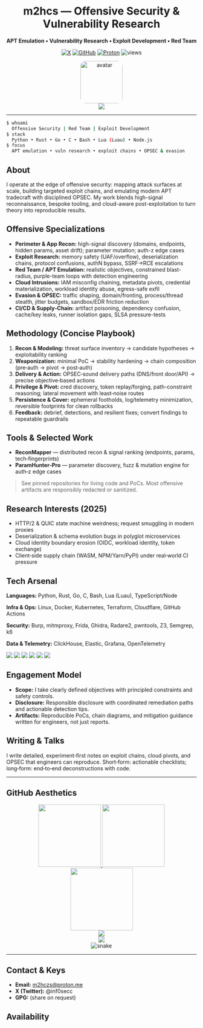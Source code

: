 <div align="center">

# m2hcs — Offensive Security & Vulnerability Research

**APT Emulation • Vulnerability Research • Exploit Development • Red Team**

[![X](https://img.shields.io/badge/X-@inf0secc-111?logo=x\&logoColor=white)](https://x.com/inf0secc)
[![GitHub](https://img.shields.io/badge/GitHub-m2hcz-111?logo=github\&logoColor=white)](https://github.com/m2hcz)
[![Proton](https://img.shields.io/badge/Email-m2hczs@proton.me-111?logo=protonmail\&logoColor=white)](mailto:m2hczs@proton.me)
![views](https://komarev.com/ghpvc/?username=m2hcz\&style=for-the-badge\&color=1F6FEB)

<img src="https://github.com/m2hcz.png" alt="avatar" width="112" height="112" style="border-radius:14px" />

<br />

<img src="https://readme-typing-svg.demolab.com?font=JetBrains+Mono&size=18&duration=2800&pause=700&color=1F6FEB&center=true&vCenter=true&width=720&lines=Offensive+Security+Engineer;APT+Emulation+%26+Threat+Modeling;Exploit+Research+%26+Chain+Development;Cloud+Red+Team+%7C+OPSEC+%26+Evasion" />

</div>

---

```bash
$ whoami
  Offensive Security | Red Team | Exploit Development
$ stack
  Python • Rust • Go • C • Bash • Lua (Luau) • Node.js
$ focus
  APT emulation • vuln research • exploit chains • OPSEC & evasion
```

## About

I operate at the edge of offensive security: mapping attack surfaces at scale, building targeted exploit chains, and emulating modern APT tradecraft with disciplined OPSEC. My work blends high-signal reconnaissance, bespoke tooling, and cloud-aware post-exploitation to turn theory into reproducible results.

## Offensive Specializations

* **Perimeter & App Recon:** high-signal discovery (domains, endpoints, hidden params, asset drift); parameter mutation; auth-z edge cases
* **Exploit Research:** memory safety (UAF/overflow), deserialization chains, protocol confusions, authN bypass, SSRF→RCE escalations
* **Red Team / APT Emulation:** realistic objectives, constrained blast-radius, purple-team loops with detection engineering
* **Cloud Intrusions:** IAM misconfig chaining, metadata pivots, credential materialization, workload identity abuse, egress-safe exfil
* **Evasion & OPSEC:** traffic shaping, domain/fronting, process/thread stealth, jitter budgets, sandbox/EDR friction reduction
* **CI/CD & Supply‑Chain:** artifact poisoning, dependency confusion, cache/key leaks, runner isolation gaps, SLSA pressure-tests

## Methodology (Concise Playbook)

1. **Recon & Modeling:** threat surface inventory → candidate hypotheses → exploitability ranking
2. **Weaponization:** minimal PoC → stability hardening → chain composition (pre‑auth → pivot → post‑auth)
3. **Delivery & Action:** OPSEC‑sound delivery paths (DNS/front door/API) → precise objective‑based actions
4. **Privilege & Pivot:** cred discovery, token replay/forging, path-constraint reasoning; lateral movement with least‑noise routes
5. **Persistence & Cover:** ephemeral footholds, log/telemetry minimization, reversible footprints for clean rollbacks
6. **Feedback:** debrief, detections, and resilient fixes; convert findings to repeatable guardrails

## Tools & Selected Work

* **ReconMapper** — distributed recon & signal ranking (endpoints, params, tech‑fingerprints)
* **ParamHunter‑Pro** — parameter discovery, fuzz & mutation engine for auth‑z edge cases

> See pinned repositories for living code and PoCs. Most offensive artifacts are responsibly redacted or sanitized.

## Research Interests (2025)

* HTTP/2 & QUIC state machine weirdness; request smuggling in modern proxies
* Deserialization & schema evolution bugs in polyglot microservices
* Cloud identity boundary erosion (OIDC, workload identity, token exchange)
* Client‑side supply chain (WASM, NPM/Yarn/PyPI) under real‑world CI pressure

## Tech Arsenal

**Languages:** Python, Rust, Go, C, Bash, Lua (Luau), TypeScript/Node

**Infra & Ops:** Linux, Docker, Kubernetes, Terraform, Cloudflare, GitHub Actions

**Security:** Burp, mitmproxy, Frida, Ghidra, Radare2, pwntools, Z3, Semgrep, k6

**Data & Telemetry:** ClickHouse, Elastic, Grafana, OpenTelemetry

<p>
  <img src="https://img.shields.io/badge/Python-1F6FEB?logo=python&logoColor=white" />
  <img src="https://img.shields.io/badge/Rust-1F6FEB?logo=rust&logoColor=white" />
  <img src="https://img.shields.io/badge/Go-1F6FEB?logo=go&logoColor=white" />
  <img src="https://img.shields.io/badge/C-1F6FEB?logo=c&logoColor=white" />
  <img src="https://img.shields.io/badge/Bash-1F6FEB?logo=gnubash&logoColor=white" />
  <img src="https://img.shields.io/badge/Node.js-1F6FEB?logo=nodedotjs&logoColor=white" />
</p>

## Engagement Model

* **Scope:** I take clearly defined objectives with principled constraints and safety controls.
* **Disclosure:** Responsible disclosure with coordinated remediation paths and actionable detection tips.
* **Artifacts:** Reproducible PoCs, chain diagrams, and mitigation guidance written for engineers, not just reports.

## Writing & Talks

I write detailed, experiment‑first notes on exploit chains, cloud pivots, and OPSEC that engineers can reproduce. Short‑form: actionable checklists; long‑form: end‑to‑end deconstructions with code.

---

## GitHub Aesthetics

<div align="center">

<!-- Stats -->

<a href="https://github.com/m2hcz">
  <img height="165" src="https://github-readme-stats.vercel.app/api?username=m2hcz&show_icons=true&theme=github_dark&count_private=true&hide_border=true" />
</a>
<a href="https://github.com/m2hcz">
  <img height="165" src="https://github-readme-stats.vercel.app/api/top-langs/?username=m2hcz&layout=compact&theme=github_dark&hide_border=true" />
</a>

<br/>

<!-- Streak -->

<img height="165" src="https://streak-stats.demolab.com?user=m2hcz&theme=github-dark-blue&hide_border=true" />

<br/>

<!-- Trophies -->

<img src="https://github-profile-trophy.vercel.app/?username=m2hcz&theme=onestar&no-frame=true&no-bg=true&column=6&margin-w=10" />

<br/>

<!-- Activity Graph -->

<img src="https://github-readme-activity-graph.vercel.app/graph?username=m2hcz&theme=github-compact&hide_border=true" />

<br/>

<!-- Snake (generated by workflow below) -->

<img src="https://raw.githubusercontent.com/m2hcz/m2hcz/output/snake.svg" alt="snake" />

</div>

---

## Contact & Keys

* **Email:** [m2hczs@proton.me](mailto:m2hczs@proton.me)
* **X (Twitter):** @inf0secc
* **GPG:** (share on request)

## Availability
